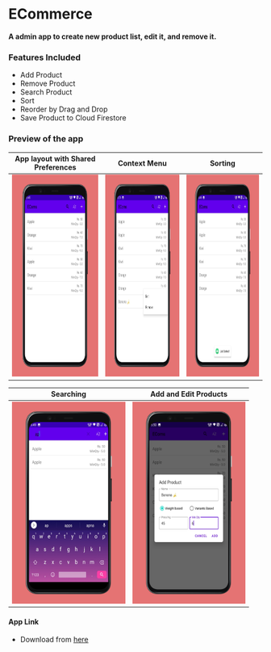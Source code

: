 # ECommerce
**A admin app to create new product list, edit it, and remove it.**

### Features Included
* Add Product
* Remove Product
* Search Product
* Sort
* Reorder by Drag and Drop
* Save Product to Cloud Firestore

### Preview of the app
|App layout with Shared Preferences |Context Menu  | Sorting |
|:-----------------:|:--------------------:|:---------------------:|
| <img src="https://raw.githubusercontent.com/Iltwats/CDN/master/Android/Ecom/2.png" height="400"/>|<img src="https://raw.githubusercontent.com/Iltwats/CDN/master/Android/Ecom/3.png" height="400"/>|<img src="https://raw.githubusercontent.com/Iltwats/CDN/master/Android/Ecom/4.png" height="400"/>|

| Searching | Add and Edit Products  | 
|:-----------------:|:--------------------:|
| <img src="https://raw.githubusercontent.com/Iltwats/CDN/master/Android/Ecom/1.png" height="400"/>|<img src="https://raw.githubusercontent.com/Iltwats/CDN/master/Android/Ecom/5.png" height="400"/>|


#### App Link
* Download from [here](https://github.com/Iltwats/ECommerce/releases/download/v.3/AdminEcom.apk)
